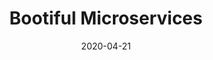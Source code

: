 ---
date: '2020-04-21'
description: Microservices in Spring
lastmod: '2020-05-19'
readme: true
repo: https://github.com/joshlong/bootiful-microservices
summary:
- Microservices in Spring
tags:
- Spring
- Microservices
- Spring Boot
team:
- Josh Long
title: Bootiful Microservices
topics:
- Spring
- Microservices
---
